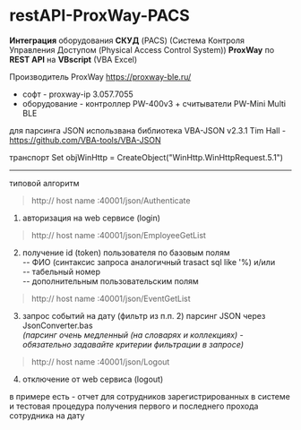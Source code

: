 # restAPI-ProxWay-PACS
**Интеграция** оборудования **СКУД** (PACS) (Система Контроля Управления Доступом (Physical Access Control System))
**ProxWay** по **REST API** на **VBscript** (VBA Excel)

Производитель ProxWay https://proxway-ble.ru/   
- софт - proxway-ip 3.057.7055
- оборудование - контроллер PW-400v3 + считыватели PW-Mini Multi BLE
  
для парсинга JSON использвана библиотека VBA-JSON v2.3.1 Tim Hall - https://github.com/VBA-tools/VBA-JSON

транспорт Set objWinHttp = CreateObject("WinHttp.WinHttpRequest.5.1")
***
типовой алгоритм
> http:// host name :40001/json/Authenticate  
1. авторизация на web сервисе (login) 
> http:// host name :40001/json/EmployeeGetList  
2. получение id (token) пользователя по базовым полям   
-- ФИО (синтаксис запроса аналогичный trasact sql like '%) и/или    
-- табельный номер  
-- дополнительным пользовательским полям
> http:// host name :40001/json/EventGetList  
3. запрос событий на дату (фильтр из п.п. 2)
парсинг JSON через JsonConverter.bas  
*(парсинг очень медленный (на словарях и коллекциях) - обязательно задавайте критерии фильтрации в запросе)*

> http:// host name :40001/json/Logout
4. отключение от web сервиса (logout)

в примере есть - отчет для сотрудников зарегистрированных в системе и тестовая процедура получения первого и последнего прохода сотрудника на дату
